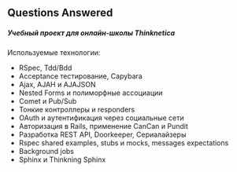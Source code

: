## Questions Answered

##### Учебный проект для онлайн-школы Thinknetica

Используемые технологии:

- RSpec, Tdd/Bdd
- Acceptance тестирование, Capybara
- Ajax, AJAH и AJAJSON
- Nested Forms и полиморфные ассоциации
- Comet и Pub/Sub
- Тонкие контроллеры и responders
- OAuth и аутентификация через социальные сети
- Авторизация в Rails, применение CanCan и Pundit
- Разработка REST API, Doorkeeper, Сериалайзеры
- Rspec shared examples, stubs и mocks, messages expectations
- Background jobs
- Sphinx и Thinkning Sphinx